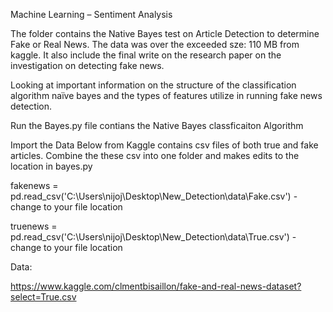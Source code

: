 Machine Learning – Sentiment Analysis

The folder contains the Native Bayes test on Article Detection to determine Fake or Real News. The data was over the exceeded sze: 110 MB from kaggle. It also include the final write on the research paper on the investigation on detecting fake news.

Looking at important information on the structure of the classification algorithm naïve bayes and the types of features utilize in running fake news detection. 

Run the Bayes.py file contians the Native Bayes classficaiton Algorithm 

Import the Data Below from Kaggle contains csv files of both true and fake articles. Combine the these csv into one folder and makes edits to the location in bayes.py

fakenews = pd.read_csv('C:\\Users\\nijoj\\Desktop\\New_Detection\\data\\Fake.csv') - change to your file location

truenews = pd.read_csv('C:\\Users\\nijoj\\Desktop\\New_Detection\\data\\True.csv') - change to your file location


Data:

https://www.kaggle.com/clmentbisaillon/fake-and-real-news-dataset?select=True.csv
